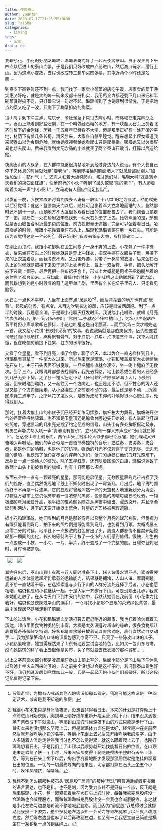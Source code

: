 ```yaml
---
title: 夜爬泰山
author: yuanfan
date: 2023-07-17T21:06:55+0800
slug: TaiShan
categories:
  - Living
tags:
  - 生活
draft: no
---
```


<!--more-->

我跟小花、小花的好朋友璐璐、璐璐表哥约好了一起去夜爬泰山。由于没买到下午四点以后进山的泰山门票，于是我们只好改成四点前进山，然后游山玩水，缓行上山。因为这点小变故，去程也改成转三趟车买四张票，其中近两个小时还是站票……

到泰安下高铁时还不到一点，我们找了一家卖小碗菜的店吃午饭，店家卖的菜干净实惠又好吃，就是卖的每一碗米饭都十分扎实，我用尽全力都还剩下几口米饭和半碗菜真得搞不定，只好跟它说一句对不起。璐璐听到了也说感到很惭愧，于是把她点的菜又吃了一波，只剩下了梅菜扣肉的梅菜。

进山时才到下午三点，玩玩水、溜达溜达才只过去两小时，而路程已走完四分之一。泰山上能看到好些石刻，在一个叫做经石峪的地方，有一块超大石头上刻着北齐时留下的金刚经，历经一千五百年已经看不大清，但是那里正好有一处开阔的平地，树荫下有好几条长椅，清风徐来，大家各自躺平睡觉。醒来想起小侄女知道我来爬泰山以为会很危险，就给她发视频给她看爬山只是爬楼梯。哪知她又以为很容易也想去爬山，后来我看到卖纪念品的小摊就买了两个泰山石敢当，打算以后送给她。

夜爬泰山的人很多，在人群中能够很清楚地听到经过身边的人说话。有个大叔自己停下来休息的时候就吐槽“要老命”，等到爬楼梯时前面堵人了就激情鼓励别人“加油加油！一鼓作气！”。还有人扛着大旗帜爬山，经过我们时，璐璐大喊“这是我今天看到的第四面红旗”，快步前行的小伙子听到了回头惊叹“真的嘛？”。有人爬着爬着大喊一声“小小泰山”，立马就有人回应“何足挂齿”[^1]。

出发前一晚，我搜索攻略时看到很多人说有一段叫“十八盘”的地方很陡，然而爬完以后只觉得：就这？登顶南天门以后，随处可见裹着军大衣席地而睡的人，虽然那时还不到十一点，山顶地方不大但很多观看日出的位置都被占了。我们绕着山顶走了一圈，最后在一处石阶附近攀高找到一块大石头坐了上去。比较幸运的是，那里就是泰山瞻鲁台附近最东边的位置，前方视野毫无遮挡，完全可以坐着看日出。凌晨零点的时候，我跟小花靠着坐在石头上，璐璐和璐璐表哥在另一块石头。可能是因为都觉得这是一种经历[^2]，最开始我们都没去租军大衣，都打算硬扛……

在刚上山顶时，我跟小花排队在卫生间换了一身干爽的上衣。小花带了一件冲锋衣，后来坐在石头上的时候她就只是穿上冲锋衣，把双手拢在衣服袖子里，用换下来的上衣盖着腿。而我考虑不周，又没带外套，只带了一身换的衣服，后来坐在石头上的时候就是把换下来没干透的上衣再套上，戴上一双袖套、手套，把头发解开披下来戴上帽子，最后再把一件布裙子套上，形式上大概就是用裙子把抱腿坐着的身体整个都套起来……我如此一番操作的时候，小花吐槽这让她联想到了武大郎，而我联想到的是小时候看的奇门遁甲单门剧，里面有个长在坛子里的人、只能看见脑袋。

大石头一点也不平整，人坐在上面有点“居屁股”[^3]，而后背靠着的地方也有点“居背”。起风的时候，有点冷，从西边吹到东边的风，应该是叫做西风吧。到了一点半的时候，我睡意全消，于是跟小花聊天打发时间。我说给小花唱歌，就唱《月亮代表我的心》，第一句开头只唱了“你问”二字就忍不住吐槽自己，怎么小声说话声音平稳但小声唱歌却在颤抖，小花也吐槽这是自带颤音……而后笑场三次才唱完这一首。我又给小花讲“长歌怀采薇”的故事，我说我俩就是那伯夷叔齐，因为想要尝试硬扛而继续硬扛，真得很有骨气。对于扛饿、扛累、扛冻这三件事，我不大能扛饿，但在吃饱的前提下扛累、扛冻的水平很好。

又看了会星星，看不到月亮，唱了会歌，聊了会天，本以为会一直这样扛到日出。但璐璐表哥拿了一件军大衣过来，所以后来就是璐璐、小花和我盖着军大衣继续坐在石头上。由于石头表面不够宽敞，一旦把腿伸直就会凌空，坐一晚上腿麻了无数次。到了三点，我跟璐璐都想去找厕所，我先去探路，地上躺着或坐着的人已经多到几乎无处下脚，走了好一程实在走不动（任何路的空隙都站满了人），只好折返。回来时碰到璐璐，又一起往另一个方向走，也还是走不动。但不甘心的两人还是又换了个方向继续走，从小路绕过了之前走不动的路，最后还是走不动……折腾回来就三点半了，之所以花了这么久，是因为走动下脚的时候得很小心很注意，免得踩到人。

那时，扛着大旗上山的小伙子们已经开始练习挥旗，旗杆被大力舞着，旗帜破开空气的声音呼呼地啸着。也不知是玉皇顶还是瞻鲁台哪边先开始的，有人举起电灯四处照射，穿透黑暗的几束亮光成了约定俗成的信号，山头上有多处旗帜摇动起来，有男生声嘶力竭大吼一声“青春没有售价”，立马就有一群人齐声应和“泰山就在脚下”。在这泰山顶上最东面，两个山头上的年轻人似乎都已经苏醒，他们躁动又兴奋地大声喊话。他们的声音似是一首首节奏独特的音乐，或独奏，或协奏，或合奏，那是他们的呐喊，也是他们的彷徨。强劲的灯光不仅刺穿了无穷无尽、无边无涯的黑暗，也照亮了他们奋尽全力挥舞的旗帜，他们的旗帜在他们的灯光照耀下，反射出一点一滴动人的波光。除了五星红旗，还有映着图案的白旗，璐璐说她数了数两个山头上能被看到的旗帜，约有十几面那么多呢。

东面夜空中一直有一颗最亮的星星，那可能是启明星。无数颗星辰的光芒占据了我们的视野，直至偶然发现地平线上不知何时出现了一弯新月。月出后，地平线的颜色终于不再是一片漆黑，它的显现将曾经浑然一体的天空和大地重新划分为两面。尽管远方城市上空仍似笼罩着一层浓郁的黑雾，但最黑的黑暗可能已经过去。一钩极细的弯月缓缓升高，地平线的橙黄颜色随之从黑夜中破出、浸透染开，并且渐渐延伸到两边，月下的天空开始泛出蓝色，群星的光芒终被月辉遮隐。

据小花和璐璐说，她们看到的月亮是那轮弯月以及整个月亮的球形身影，但我视力有限只能看到弯月，拍下来的照片倒是既能看到弯月，也能看到月球。大概凌晨五点零二分的时候，地平线下一点极浓的红色冒出了头，周边人群都情不自禁开始惊叹那一瞬间的变化，长久的等待终于让挨了一夜冻的人们感到值得。很快，红色由一点变成一小抹、一小勺、一片、半片，终于变成了一个完整的圆。日耀夺目刺眼时，月辉也被遮隐。

|![](https://yuanfan.rbind.io/images/2023/2023-07-17-01.jpg)|![](https://yuanfan.rbind.io/images/2023/2023-07-17-02.jpg)|
|:-:|:-:|

看完日出后，泰山山顶上有两三万人同时准备下山，堵人堵得水泄不通，索道需要运输的人类体量远超所能承载的运输能力，结果就是拥堵，人山人海、摩肩接踵。我不想一直站着干等，在选择索道与步行下山的人群分流处选择了后者，小花也愿相陪，璐璐也想和小花继续一起，于是大家一齐步行下山。可是没走出几步，我就和她们走散了。在从南天门下到中天门的路中，我默认她们在我前面（小花体力比我好，璐璐也是夜爬过华山的选手），一心寻找小花那个显眼的荧光绿色背包，最后才发现居然是我走到了前面。

下山吃过饭后，小花和璐璐满血复活打算去逛逛附近的超市，我也打着哈欠跟着去溜达。超市里面食物种类特别丰富，大概是太久没逛过超市的缘故，很多食物都让我觉得奇奇怪怪又特别，好多都是直接敞开放着可以直接试吃，我们当然动口又动手……我为那酸笋鸡肉口味的汉堡包感到惊奇不已，只买了一些陈皮口味的瓜子。小花热爱吃饼，她觉得既然来了山东有必要尝试当地特色，比如买一包山东煎饼，然而她挑饼的样子看上去很像是买布，买了布就要去做衣服的那种买布……

以上文字前面大部分都是凌晨坐在泰山山顶上写的，后面小部分是下山后下午休息以及晚上坐火车回来时写的，去之前完全没想过会是这样子的，若问我泰山景色好不好，我只想说没想到竟然如此一般，只是一起经历的小伙伴们都很好，所以这段记忆值得记录下来。

[^1]:我很奇怪，为撒有人喊话其他人的答话都那么固定，猜测可能这些话是一种固定话术，或者是我不知道的热梗。

[^2]:我跟小花本来只是想体验夜爬，没想着非得看日出，本来的计划是打算晚上十点前进山开始夜爬，爬到早上刚好缆车重新开始运营了就下山，结果没买到夜场门票改成下午就进山，等爬到山顶的时候深夜下山的方式只能是步行下山。其实本来也没想那么早爬上去，但是璐璐体力实在是太好，经常是冲在最前面然后就开始呼唤小花的名字，等到小花跟上去以后又开始呼唤我的名字，由于人多随着人流走走停停我当时也不怎么觉得累，就这么跟着爬上去了。也刚好璐璐想看日出，于是我们上了山顶以后顺势就开始找能看日出的位置，在山顶走来走去绕了快一个小时，后来大家都觉得干脆随便找块平整的石头坐下休息，等到在石头上坐下以后，掏出手机看地图才发现那里居然就是绝佳的观看日出的位置。一切的一切最终导向的结果是，大家都打算在石头上坐五个小时，吹冷风硬抗，哈哈哈。

[^3]:我想不到怎么把那种被石头“居屁股”“居背”的那种“居法”用普通话或者更书面的语言表达，也不是扎，也不是刺，因为受力点并不是只有一个点，反正就是后来璐璐、小花、我一起紧挨着坐在大石头上的时候，每每我喊完屁股疼没一会璐璐也会喊屁股疼，而每每璐璐喊完屁股疼没一会我也会喊屁股疼，总之就是小花左右两边总是轮流不停地喊屁股疼。而且因为“居屁股”我总得过会就挪动屁股换一下姿势，差不多就是左边承担一会受力导致左腿麻了以后就再改成右边，然后等右边腿也麻了以后再改回左边，甚至有一会我感觉自己简直是横坐在一条稍粗一点的钢丝绳上。
